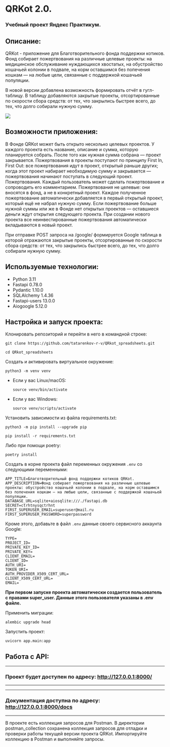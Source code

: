 # QRKot 2.0.
### Учебный проект Яндекс Практикум. 
## Описание:
QRKot - приложение для Благотворительного фонда поддержки котиков. 
Фонд собирает пожертвования на различные целевые проекты: на медицинское обслуживание нуждающихся хвостатых, 
на обустройство кошачьей колонии в подвале, на корм оставшимся без попечения кошкам — на любые цели, 
связанные с поддержкой кошачьей популяции.

В новой версии добавлена возможность формировать отчёт в гугл-таблицу. 
В таблицу добавляются закрытые проекты, отсортированные по скорости сбора средств: 
от тех, что закрылись быстрее всего, до тех, что долго собирали нужную сумму.

<image src="https://i.postimg.cc/zXpzv26s/sprint2-picture1-1672399951.png">

## Возможности приложения:
В Фонде QRKot может быть открыто несколько целевых проектов. У каждого проекта есть название, описание и сумма, 
которую планируется собрать.
После того как нужная сумма собрана — проект закрывается.
Пожертвования в проекты поступают по принципу First In, First Out: все пожертвования идут в проект, открытый раньше других; 
когда этот проект набирает необходимую сумму и закрывается — пожертвования начинают поступать в следующий проект.
Пожертвования. Каждый пользователь может сделать пожертвование и сопроводить его комментарием. 
Пожертвования не целевые: они вносятся в фонд, а не в конкретный проект. 
Каждое полученное пожертвование автоматически добавляется в первый открытый проект, который ещё не набрал нужную сумму. 
Если пожертвование больше нужной суммы или же в Фонде нет открытых проектов — оставшиеся деньги ждут открытия следующего проекта. 
При создании нового проекта все неинвестированные пожертвования автоматически вкладываются в новый проект.

При отправке POST запроса на /google/ формируется Google таблица в которой 
отражаются закрытые проекты, отсортированные по скорости сбора средств: 
от тех, что закрылись быстрее всего, до тех, что долго собирали нужную сумму.

## Используемые технологии:
- Python 3.11
- Fastapi 0.78.0
- Pydantic 1.10.0
- SQLAlchemy 1.4.36
- Fastapi-users 13.0.0
- Aiogoogle 5.12.0

## Настройка и запуск проекта: 
Клонировать репозиторий и перейти в него в командной строке:

```
git clone https://github.com/tatarenkov-r-v/QRkot_spreadsheets.git
```

```
cd QRkot_spreadsheets
```

Создать и активировать виртуальное окружение:

```
python3 -m venv venv
```

* Если у вас Linux/macOS:

    ```
    source venv/bin/activate
    ```

* Если у вас Windows:

    ```
    source venv/scripts/activate
    ```

Установить зависимости из файла requirements.txt:

```
python3 -m pip install --upgrade pip
```

```
pip install -r requirements.txt
```
Либо при помощи poetry:
```
poetry install
```


Создать в корне проекта файл переменных окружения `.env` со следующими переменными:
```
APP_TITLE=Благотворительный фонд поддержки котиков QRKot.
APP_DESCRIPTION=Фонд собирает пожертвования на различные целевые проекты: обустройство кошачьей колонии в подвале, на корм оставшимся без попечения кошкам — на любые цели, связанные с поддержкой кошачьей популяции.
DATABASE_URL=sqlite+aiosqlite:///./fastapi.db
SECRET=ctrhtnysqctrhnt
FIRST_SUPERUSER_EMAIL=superuser@mail.ru
FIRST_SUPERUSER_PASSWORD=superpassword
```

Кроме этого, добавьте в файл `.env` данные своего сервисного аккаунта Google:
```
TYPE=
PROJECT_ID=
PRIVATE_KEY_ID=
PRIVATE_KEY=
CLIENT_EMAIL=
CLIENT_ID=
AUTH_URI=
TOKEN_URI=
AUTH_PROVIDER_X509_CERT_URL=
CLIENT_X509_CERT_URL=
EMAIL= 
```

**При первом запуске проекта автоматически создается пользователь с правами super_user.
Данные этого пользователя указаны в .env файле.**

Применить миграции:
```commandline
alembic upgrade head
```

Запустить проект:

```commandline
uvicorn app.main:app
```


## Работа с API:
***
### Проект будет доступен по адресу: http://127.0.0.1:8000/ 
***
***
### Документация доступна по адресу: http://127.0.0.1:8000/docs
***

В проекте есть коллекция запросов для Postman. В директории postman_collection сохранена коллекция запросов для отладки 
и проверки работы текущей версии проекта QRKot.
Импортируйте коллекцию в Postman и выполняйте запросы.